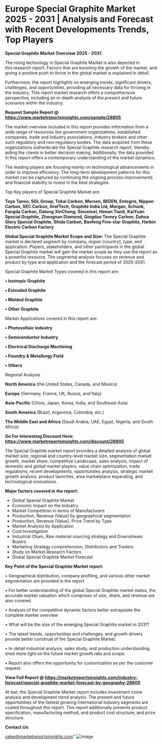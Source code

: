# Europe Special Graphite Market 2025 - 2031 | Analysis and Forecast with Recent Developments Trends, Top Players

<Strong> Special Graphite Market Overview 2025 - 2031</strong>

The rising technology in Special Graphite Market is also depicted in this research report. Factors that are boosting the growth of the market, and giving a positive push to thrive in the global market is explained in detail.

Furthermore, the report highlights on emerging trends, significant drivers, challenges, and opportunities, providing all necessary data for thriving in the industry. This report market research offers a comprehensive perspective, including an in-depth analysis of the present and future scenarios within the industry.

<strong>Request Sample Report @ <a href=https://www.marketreportsinsights.com/sample/28805>https://www.marketreportsinsights.com/sample/28805</a></strong>

The market overview included in this report provides information from a wide range of resources like government organizations, established companies, trade and industry associations, industry brokers and other such regulatory and non-regulatory bodies. The data acquired from these organizations authenticate the Special Graphite research report, thereby aiding the clients in better decision making. Additionally, the data provided in this report offers a contemporary understanding of the market dynamics.

The leading players are focusing mainly on technological advancements in order to improve efficiency. The long-term development patterns for this market can be captured by continuing the ongoing process improvements and financial stability to invest in the best strategies.

Top Key players of Special Graphite Market are:

<strong>Toyo Tanso, SGL Group, Tokai Carbon, Mersen, IBIDEN, Entegris, Nippon Carbon, SEC Carbon, GrafTech, Graphite India Ltd, Morgan, Schunk, Fangda Carbon, Datong XinCheng, Sinosteel, Henan Tianli, KaiYuan Special Graphite, Zhongnan Diamond, Qingdao Tennry Carbon, Dahua Glory Special Graphite, Shida Carbon, Baofeng Five-star Graphite, Harbin Electric Carbon Factory</strong>

<strong><b>Global Special Graphite Market Scope and Size:</b></strong>
The Special Graphite market is declared segment by company, region (country), type, and application. Players, stakeholders, and other participants in the global Special Graphite market will gain the market scope as they use the report as a powerful resource. The segmental analysis focuses on revenue and product by type and application and the forecast period of 2025-2031.

Special Graphite Market Types covered in this report are:

<strong>• Isotropic Graphite

• Extruded Graphite

• Molded Graphite

• Other Graphite</strong>

Market Applications covered in this report are:

<strong>• Photovoltaic Industry

• Semiconductor Industry

• Electrical Discharge Machining

• Foundry & Metallurgy Field

• Others</strong> 

Regional Analysis

<strong>North America</strong> (the United States, Canada, and Mexico)

<strong>Europe</strong> (Germany, France, UK, Russia, and Italy)

<strong>Asia-Pacific</strong> (China, Japan, Korea, India, and Southeast Asia)

<strong>South America</strong> (Brazil, Argentina, Colombia, etc.)

<strong>The Middle East and Africa</strong> (Saudi Arabia, UAE, Egypt, Nigeria, and South Africa)

<strong>Go For Interesting Discount Here: <a href=https://www.marketreportsinsights.com/discount/28805>https://www.marketreportsinsights.com/discount/28805</a></strong>

The Special Graphite market report provides a detailed analysis of global market size, regional and country-level market size, segmentation market growth, market share, competitive Landscape, sales analysis, impact of domestic and global market players, value chain optimization, trade regulations, recent developments, opportunities analysis, strategic market growth analysis, product launches, area marketplace expanding, and technological innovations.

<strong><b>Major factors covered in the report:</b></strong>
<ul>
  <li>Global Special Graphite Market </li>
  <li>Economic Impact on the Industry</li>
  <li>Market Competition in terms of Manufacturers</li>
  <li>Production, Revenue (Value) by geographical segmentation</li>
  <li>Production, Revenue (Value), Price Trend by Type</li>
  <li>Market Analysis by Application</li>
  <li>Cost Investigation</li>
  <li>Industrial Chain, Raw material sourcing strategy and Downstream Buyers</li>
  <li>Marketing Strategy comprehension, Distributors and Traders</li>
  <li>Study on Market Research Factors</li>
  <li>Global Special Graphite Market Forecast</li>
</ul>

<strong><b>Key Point of the Special Graphite Market report:</b></strong>

• Geographical distribution, company profiling, and various other market segmentation are provided in the report.

• For better understanding of the global Special Graphite market status, the accurate market valuation which comprises of size, share, and revenue are also covered.

• Analysis of the competitive dynamic factors better extrapolate the complete market overview

• What will be the size of the emerging Special Graphite market in 2031?

• The latest trends, opportunities and challenges, and growth drivers provide better construal of the Special Graphite Market.

• In-detail industrial analysis, sales study, and production understanding shed more light on the future market growth rate and scope.

• Report also offers the opportunity for customization as per the customer request.

<strong><b>View Full Report @ <a href=https://marketreportsinsights.com/industry-forecast/special-graphite-market-forecast-by-geography-28805>https://marketreportsinsights.com/industry-forecast/special-graphite-market-forecast-by-geography-28805</a></b></strong>


At last, the Special Graphite Market report includes investment come analysis and development trend analysis. The present and future opportunities of the fastest growing international industry segments are coated throughout this report. This report additionally presents product specification, manufacturing method, and product cost structure, and price structure.

<strong>Contact Us:</strong>

sales@marketreportsinsights.com"
![image](https://github.com/user-attachments/assets/a9339bb5-b209-41ac-afe9-01b6326ffbb4)
